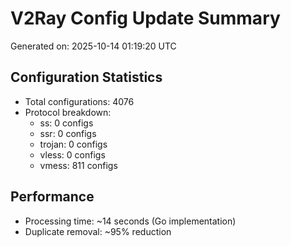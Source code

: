# V2Ray Config Update Summary
Generated on: 2025-10-14 01:19:20 UTC

## Configuration Statistics
- Total configurations: 4076
- Protocol breakdown:
  - ss: 0 configs
  - ssr: 0 configs
  - trojan: 0 configs
  - vless: 0 configs
  - vmess: 811 configs

## Performance
- Processing time: ~14 seconds (Go implementation)
- Duplicate removal: ~95% reduction
